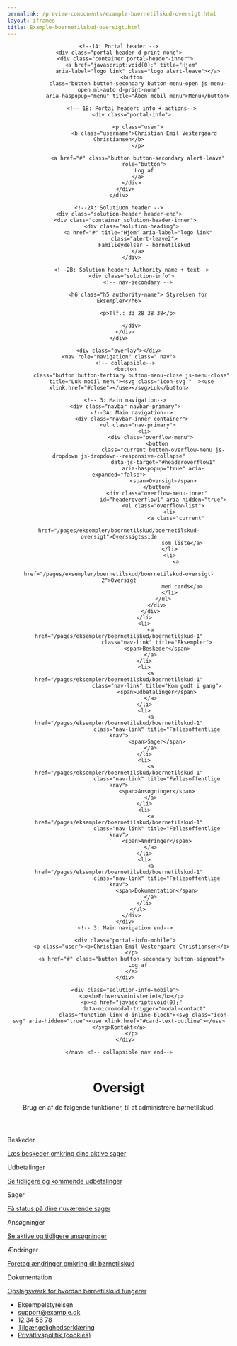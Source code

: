 ```yaml
--- 
permalink: /preview-components/example-boernetilskud-oversigt.html
layout: iframed 
title: Example-boernetilskud-oversigt.html
---
```

<header class="header" role="banner">

    <!--1A: Portal header -->
    <div class="portal-header d-print-none">
        <div class="container portal-header-inner">
            <a href="javascript:void(0);" title="Hjem"
                aria-label="logo link" class="logo alert-leave"></a>
            <button
                class="button button-secondary button-menu-open js-menu-open ml-auto d-print-none"
                aria-haspopup="menu" title="Åben mobil menu">Menu</button>

            <!-- 1B: Portal header: info + actions-->
            <div class="portal-info">

                <p class="user">
                    <b class="username">Christian Emil Vestergaard Christiansen</b>
                </p>

                <a href="#" class="button button-secondary alert-leave"
                    role="button">
                    Log af
                </a>
            </div>
        </div>
    </div>

    <!--2A: Solutiuon header -->
    <div class="solution-header header-end">
        <div class="container solution-header-inner">
            <div class="solution-heading">
                <a href="#" title="Hjem" aria-label="logo link"
                    class="alert-leave2">
                    Familieydelser - børnetilskud
                </a>
            </div>

            <!--2B: Solution header: Authority name + text-->
            <div class="solution-info">
                <!-- nav-secondary -->

                <h6 class="h5 authority-name"> Styrelsen for Eksempler</h6>

                <p>Tlf.: 33 28 38 38</p>

            </div>
        </div>
    </div>

    <div class="overlay"></div>
    <nav role="navigation" class=" nav">
        <!-- collapsible-->
        <button
            class="button button-tertiary button-menu-close js-menu-close"
            title="Luk mobil menu"><svg class="icon-svg "  ><use xlink:href="#close"></use></svg>Luk</button>

        <!-- 3: Main navigation-->
        <div class="navbar navbar-primary">
            <!--3A: Main navigation-->
            <div class="navbar-inner container">
                <ul class="nav-primary">
                    <li>
                        <div class="overflow-menu">
                            <button
                                class="current button-overflow-menu js-dropdown js-dropdown--responsive-collapse"
                                data-js-target="#headeroverflow1"
                                aria-haspopup="true" aria-expanded="false">
                                <span>Oversigt</span>
                            </button>
                            <div class="overflow-menu-inner"
                                id="headeroverflow1" aria-hidden="true">
                                <ul class="overflow-list">
                                    <li>
                                        <a class="current"
                                            href="/pages/eksempler/boernetilskud/boernetilskud-oversigt">Overssigtsside
                                            som liste</a>
                                    </li>
                                    <li>
                                        <a
                                            href="/pages/eksempler/boernetilskud/boernetilskud-oversigt-2">Oversigt
                                            med cards</a>
                                    </li>
                                </ul>
                            </div>
                        </div>
                    </li>
                    <li>
                        <a href="/pages/eksempler/boernetilskud/boernetilskud-1"
                            class="nav-link" title="Eksempler">
                            <span>Beskeder</span>
                        </a>
                    </li>
                    <li>
                        <a href="/pages/eksempler/boernetilskud/boernetilskud-1"
                            class="nav-link" title="Kom godt i gang">
                            <span>Udbetalinger</span>
                        </a>
                    </li>
                    <li>
                        <a href="/pages/eksempler/boernetilskud/boernetilskud-1"
                            class="nav-link" title="Fællesoffentlige krav">
                            <span>Sager</span>
                        </a>
                    </li>
                    <li>
                        <a href="/pages/eksempler/boernetilskud/boernetilskud-1"
                            class="nav-link" title="Fællesoffentlige krav">
                            <span>Ansøgninger</span>
                        </a>
                    </li>
                    <li>
                        <a href="/pages/eksempler/boernetilskud/boernetilskud-1"
                            class="nav-link" title="Fællesoffentlige krav">
                            <span>Ændringer</span>
                        </a>
                    </li>
                    <li>
                        <a href="/pages/eksempler/boernetilskud/boernetilskud-1"
                            class="nav-link" title="Fællesoffentlige krav">
                            <span>Dokumentation</span>
                        </a>
                    </li>
                </ul>
            </div>
        </div>
        <!-- 3: Main navigation end-->

        <div class="portal-info-mobile">
            <p class="user"><b>Christian Emil Vestergaard Christiansen</b>
            </p>
            <a href="#" class="button button-secondary button-signout">
                Log af
            </a>
        </div>

        <div class="solution-info-mobile">
            <p><b>Erhvervsministeriet</b></p>
            <p><a href="javascript:void(0);"
                    data-micromodal-trigger="modal-contact"
                    class="function-link d-inline-block"><svg class="icon-svg" aria-hidden="true"><use xlink:href="#card-text-outline"></use></svg>Kontakt</a>
            </p>
        </div>

    </nav> <!-- collapsible nav end-->
</header>

<main class="container page-container">
    <header class="page-header">
        <h1 class="mt-6 mt-md-7">Oversigt</h1>
        <p class="font-lead">Brug en af de følgende funktioner, til at
            administrere børnetilskud:</p>
    </header>
    <section class="page-content">
        <p class="h3 mb-0">Beskeder</p>
        <p class="mt-0"><a
                href="/pages/eksempler/boernetilskud/boernetilskud-1">Læs
                beskeder omkring dine aktive sager</a></p>
        <p class="h3 mb-0">Udbetalinger</p>
        <p class="mt-0"><a
                href="/pages/eksempler/boernetilskud/boernetilskud-1">Se
                tidligere og kommende udbetalinger</a></p>
        <p class="h3 mb-0">Sager</p>
        <p class="mt-0"><a
                href="/pages/eksempler/boernetilskud/boernetilskud-1">Få
                status på dine nuværende sager</a></p>
        <p class="h3 mb-0">Ansøgninger</p>
        <p class="mt-0"><a
                href="/pages/eksempler/boernetilskud/boernetilskud-1">Se
                aktive og tidligere ansøgninger</a></p>
        <p class="h3 mb-0">Ændringer</p>
        <p class="mt-0"><a
                href="/pages/eksempler/boernetilskud/boernetilskud-1">Foretag
                ændringer omkring dit børnetilskud</a></p>
        <p class="h3 mb-0">Dokumentation</p>
        <p class="mt-0"><a
                href="/pages/eksempler/boernetilskud/boernetilskud-1">Opslagsværk
                for hvordan børnetilskud fungerer</a></p>
    </section>
</main>

<footer>
    <div class="footer">
        <div class="container">
            <div class="align-text-left">
                <ul class="unstyled-list inline-list">
                    <li><span
                            class="h5 weight-semibold">Eksempelstyrelsen</span>
                    </li>
                    <li><a class="function-link"
                            href="mailto:support@example.dk">support@example.dk</a>
                    </li>
                    <li><a class="function-link" href="tel:12 34 56 78">12
                            34 56 78</a></li>
                    <li><a href="#"
                            class="function-link">Tilgængelighedserklæring</a>
                    </li>
                    <li><a href="#" class="function-link">Privatlivspolitik
                            (cookies)</a></li>
                </ul>
            </div>
        </div>
    </div>
</footer>